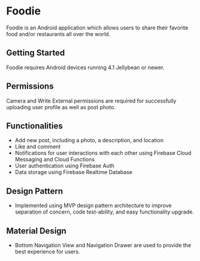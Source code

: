 # Foodie

Foodie is an Android application which allows users to share their favorite food and/or restaurants all over the world. 

## Getting Started

Foodie requires Android devices running 4.1 Jellybean or newer.

## Permissions

Camera and Write External permissions are required for successfully uploading user profile as well as post photo.


## Functionalities

- Add new post, including a photo, a description, and location
- Like and comment
- Notifications for user interactions with each other using Firebase Cloud Messaging and Cloud Functions
- User authentication using Firebase Auth
- Data storage using Firebase Realtime Database


## Design Pattern

- Implemented using MVP design pattern architecture to improve separation of concern, code test-ability, and easy functionality upgrade.


## Material Design

- Bottom Navigation View and Navigation Drawer are used to provide the best experience for users.

